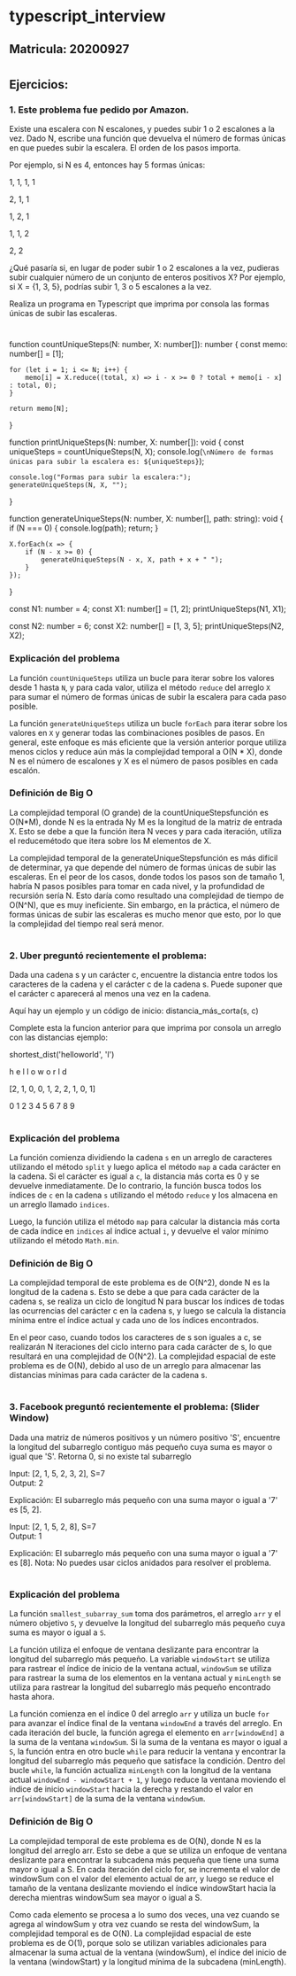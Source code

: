 # typescript_interview

## Matricula: 20200927

#

## Ejercicios: 
### 1. Este problema fue pedido por Amazon. 

Existe una escalera con N escalones, y puedes subir 1 o 2 escalones a la vez. Dado N, escribe una función que devuelva el número de formas únicas en que puedes subir la escalera. El orden de los pasos importa. 

 Por ejemplo, si N es 4, entonces hay 5 formas únicas: 

1, 1, 1, 1

2, 1, 1 

1, 2, 1 

1, 1, 2 

2, 2 

¿Qué pasaría si, en lugar de poder subir 1 o 2 escalones a la vez, pudieras subir cualquier número de un conjunto de enteros positivos X? Por ejemplo, si X = {1, 3, 5}, podrías subir 1, 3 o 5 escalones a la vez. 

Realiza un programa en Typescript que imprima por consola las formas únicas de subir las escaleras.  

# 


function countUniqueSteps(N: number, X: number[]): number {
    const memo: number[] = [1];

    for (let i = 1; i <= N; i++) {
        memo[i] = X.reduce((total, x) => i - x >= 0 ? total + memo[i - x] : total, 0);
    }

    return memo[N];
}

function printUniqueSteps(N: number, X: number[]): void {
    const uniqueSteps = countUniqueSteps(N, X);
    console.log(`\nNúmero de formas únicas para subir la escalera es: ${uniqueSteps}`);
    
    console.log("Formas para subir la escalera:");
    generateUniqueSteps(N, X, "");
}

function generateUniqueSteps(N: number, X: number[], path: string): void {
    if (N === 0) {
        console.log(path);
        return;
    }
    
    X.forEach(x => {
        if (N - x >= 0) {
            generateUniqueSteps(N - x, X, path + x + " ");
        }
    });
}

const N1: number = 4;
const X1: number[] = [1, 2];
printUniqueSteps(N1, X1);

const N2: number = 6;
const X2: number[] = [1, 3, 5];
printUniqueSteps(N2, X2);


### Explicación del problema

La función `countUniqueSteps` utiliza un bucle para iterar sobre los valores desde 1 hasta `N`, y para cada valor, utiliza el método `reduce` del arreglo `X` para sumar el número de formas únicas de subir la escalera para cada paso posible. 

La función `generateUniqueSteps` utiliza un bucle `forEach` para iterar sobre los valores en `X` y generar todas las combinaciones posibles de pasos. En general, este enfoque es más eficiente que la versión anterior porque utiliza menos ciclos y reduce aún más la complejidad temporal a O(N * X), donde N es el número de escalones y X es el número de pasos posibles en cada escalón.


### Definición de Big O

La complejidad temporal (O grande) de la countUniqueStepsfunción es O(N*M), donde N es la entrada Ny M es la longitud de la matriz de entrada X. Esto se debe a que la función itera N veces y para cada iteración, utiliza el reducemétodo que itera sobre los M elementos de X.

La complejidad temporal de la generateUniqueStepsfunción es más difícil de determinar, ya que depende del número de formas únicas de subir las escaleras. En el peor de los casos, donde todos los pasos son de tamaño 1, habría N pasos posibles para tomar en cada nivel, y la profundidad de recursión sería N. Esto daría como resultado una complejidad de tiempo de O(N^N), que es muy ineficiente. Sin embargo, en la práctica, el número de formas únicas de subir las escaleras es mucho menor que esto, por lo que la complejidad del tiempo real será menor.

#

### 2. Uber preguntó recientemente el problema:  

Dada una cadena s y un carácter c, encuentre la distancia entre todos los caracteres de la cadena y el carácter c de la cadena s. Puede suponer que el carácter c aparecerá al menos una vez en la cadena. 

Aquí hay un ejemplo y un código de inicio: 
distancia_más_corta(s, c) 

 Complete esta la funcion anterior para que imprima por consola un arreglo con las distancias ejemplo:  
 
shortest_dist('helloworld', 'l') 

   h  e  l  l  o  w  o  r  l  d 
   
 [2, 1, 0, 0, 1, 2, 2, 1, 0, 1] 
 
   0  1  2  3  4  5  6  7  8  9 
   
#   

### Explicación del problema

La función comienza dividiendo la cadena `s` en un arreglo de caracteres utilizando el método `split` y luego aplica el método `map` a cada carácter en la cadena. Si el carácter es igual a `c`, la distancia más corta es 0 y se devuelve inmediatamente. De lo contrario, la función busca todos los índices de `c` en la cadena `s` utilizando el método `reduce` y los almacena en un arreglo llamado `indices`.

Luego, la función utiliza el método `map` para calcular la distancia más corta de cada índice en `indices` al índice actual `i`, y devuelve el valor mínimo utilizando el método `Math.min`.


### Definición de Big O

La complejidad temporal de este problema es de O(N^2), donde N es la longitud de la cadena s. Esto se debe a que para cada carácter de la cadena s, se realiza un ciclo de longitud N para buscar los índices de todas las ocurrencias del carácter c en la cadena s, y luego se calcula la distancia mínima entre el índice actual y cada uno de los índices encontrados. 

En el peor caso, cuando todos los caracteres de s son iguales a c, se realizarán N iteraciones del ciclo interno para cada carácter de s, lo que resultará en una complejidad de O(N^2). La complejidad espacial de este problema es de O(N), debido al uso de un arreglo para almacenar las distancias mínimas para cada carácter de la cadena s.


#
    
 ### 3. Facebook preguntó recientemente el problema: (Slider Window) 

Dada una matriz de números positivos y un número positivo 'S', encuentre la longitud del subarreglo contiguo más pequeño cuya suma es mayor o igual que 'S'. Retorna 0, si no existe tal subarreglo 

Input: [2, 1, 5, 2, 3, 2], S=7  
Output: 2 

Explicación: El subarreglo más pequeño con una suma mayor o igual a '7' es [5, 2]. 

Input: [2, 1, 5, 2, 8], S=7  
Output: 1 

Explicación: El subarreglo más pequeño con una suma mayor o igual a '7' es [8]. 
Nota: No puedes usar ciclos anidados para resolver el problema.  

#

### Explicación del problema

La función `smallest_subarray_sum` toma dos parámetros, el arreglo `arr` y el número objetivo `S`, y devuelve la longitud del subarreglo más pequeño cuya suma es mayor o igual a `S`.

La función utiliza el enfoque de ventana deslizante para encontrar la longitud del subarreglo más pequeño. La variable `windowStart` se utiliza para rastrear el índice de inicio de la ventana actual, `windowSum` se utiliza para rastrear la suma de los elementos en la ventana actual y `minLength` se utiliza para rastrear la longitud del subarreglo más pequeño encontrado hasta ahora.

La función comienza en el índice 0 del arreglo `arr` y utiliza un bucle `for` para avanzar el índice final de la ventana `windowEnd` a través del arreglo. En cada iteración del bucle, la función agrega el elemento en `arr[windowEnd]` a la suma de la ventana `windowSum`. Si la suma de la ventana es mayor o igual a `S`, la función entra en otro bucle `while` para reducir la ventana y encontrar la longitud del subarreglo más pequeño que satisface la condición. Dentro del bucle `while`, la función actualiza `minLength` con la longitud de la ventana actual `windowEnd - windowStart + 1`, y luego reduce la ventana moviendo el índice de inicio `windowStart` hacia la derecha y restando el valor en `arr[windowStart]` de la suma de la ventana `windowSum`.


### Definición de Big O

La complejidad temporal de este problema es de O(N), donde N es la longitud del arreglo arr. Esto se debe a que se utiliza un enfoque de ventana deslizante para encontrar la subcadena más pequeña que tiene una suma mayor o igual a S. En cada iteración del ciclo for, se incrementa el valor de windowSum con el valor del elemento actual de arr, y luego se reduce el tamaño de la ventana deslizante moviendo el índice windowStart hacia la derecha mientras windowSum sea mayor o igual a S. 

Como cada elemento se procesa a lo sumo dos veces, una vez cuando se agrega al windowSum y otra vez cuando se resta del windowSum, la complejidad temporal es de O(N). La complejidad espacial de este problema es de O(1), porque solo se utilizan variables adicionales para almacenar la suma actual de la ventana (windowSum), el índice del inicio de la ventana (windowStart) y la longitud mínima de la subcadena (minLength).


